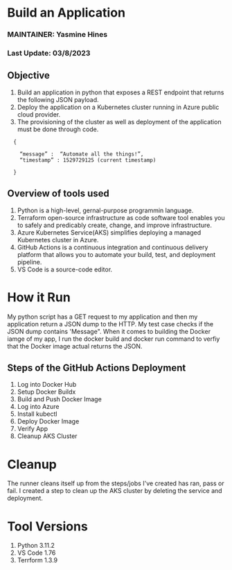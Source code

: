 # Build an Application

### MAINTAINER: Yasmine Hines
### Last Update: 03/8/2023

## Objective
1. Build an application in python that exposes a REST endpoint that returns the following JSON payload.
1. Deploy the application on a Kubernetes cluster running in Azure public cloud provider. 
1. The provisioning of the cluster as well as deployment of the application must be done through code.
```
  {
  
    “message” :  “Automate all the things!”,
    “timestamp” : 1529729125 (current timestamp)
    
  }
```

## Overview of tools used
1. Python is a high-level, gernal-purpose programmin language.
2. Terraform open-source infrastructure as code software tool enables you to safely and predicably create, change, and improve infrastructure.
3. Azure Kubernetes Service(AKS) simplifies deploying a managed Kubernetes cluster in Azure.
4. GitHub Actions is a continuous integration and continuous delivery platform that allows you to automate your build, test, and deployment pipeline.
5. VS Code is a source-code editor.

# How it Run
My python script has a GET request to my application and then my application return a JSON dump to the HTTP. My test case checks if the JSON dump contains 'Message". When it comes to building the Docker iamge of my app, I run the docker build and docker run command to verfiy that the Docker image actual returns the JSON.  

## Steps of the GitHub Actions Deployment
  1. Log into Docker Hub
  1. Setup Docker Buildx
  1. Build and Push Docker Image
  1. Log into Azure
  1. Install kubectl
  1. Deploy Docker Image
  1. Verify App
  1. Cleanup AKS Cluster

# Cleanup
The runner cleans itself up from the steps/jobs I've created has ran, pass or fail. I created a step to clean up the AKS cluster by deleting the service and deployment.

# Tool Versions
1. Python 3.11.2
1. VS Code 1.76
1. Terrform 1.3.9


